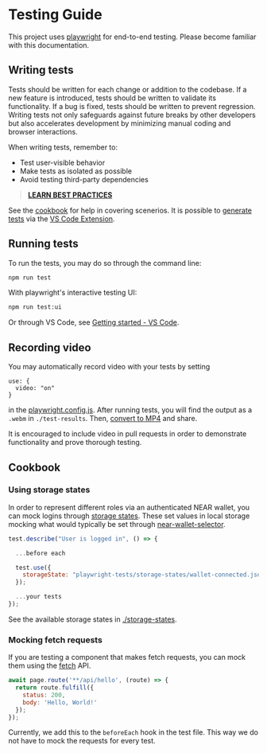 # Testing Guide

This project uses [playwright](https://playwright.dev/) for end-to-end testing. Please become familiar with this documentation.

## Writing tests

Tests should be written for each change or addition to the codebase.
If a new feature is introduced, tests should be written to validate its functionality. If a bug is fixed, tests should be written to prevent regression. Writing tests not only safeguards against future breaks by other developers but also accelerates development by minimizing manual coding and browser interactions.

When writing tests, remember to:

- Test user-visible behavior
- Make tests as isolated as possible
- Avoid testing third-party dependencies

> **[LEARN BEST PRACTICES](https://playwright.dev/docs/best-practices)**

See the [cookbook](#cookbook) for help in covering scenerios. It is possible to [generate tests](https://playwright.dev/docs/codegen) via the [VS Code Extension](https://marketplace.visualstudio.com/items?itemName=ms-playwright.playwright).

## Running tests

To run the tests, you may do so through the command line:

```cmd
npm run test
```

With playwright's interactive testing UI:

```cmd
npm run test:ui
```

Or through VS Code, see [Getting started - VS Code](https://playwright.dev/docs/getting-started-vscode).

## Recording video

You may automatically record video with your tests by setting

```
use: {
  video: "on"
}
```

in the [playwright.config.js](../playwright.config.js). After running tests, you will find the output as a `.webm` in `./test-results`. Then, [convert to MP4](https://video.online-convert.com/convert/webm-to-mp4) and share.

It is encouraged to include video in pull requests in order to demonstrate functionality and prove thorough testing.

## Cookbook

### Using storage states

In order to represent different roles via an authenticated NEAR wallet, you can mock logins through [storage states](https://playwright.dev/docs/auth). These set values in local storage mocking what would typically be set through [near-wallet-selector](https://github.com/near/wallet-selector).

```javascript
test.describe("User is logged in", () => {

  ...before each

  test.use({
    storageState: "playwright-tests/storage-states/wallet-connected.json",
  });

  ...your tests
});
```

See the available storage states in [./storage-states](./storage-states/).

### Mocking fetch requests

If you are testing a component that makes fetch requests, you can mock them using the [fetch](https://playwright.dev/docs/api/class-fetch) API.

```javascript
await page.route('**/api/hello', (route) => {
  return route.fulfill({
    status: 200,
    body: 'Hello, World!'
  });
});
```

Currently, we add this to the `beforeEach` hook in the test file. This way we do not have to mock the requests for every test.
